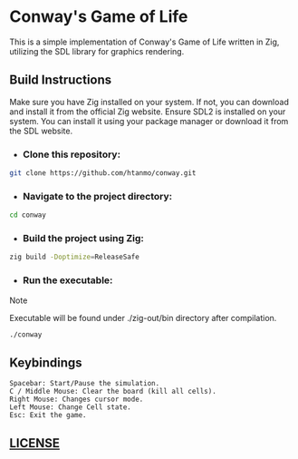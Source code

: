# Conway's Game of Life

This is a simple implementation of Conway's Game of Life written in Zig,
utilizing the SDL library for graphics rendering.

## Build Instructions

Make sure you have Zig installed on your system. If not, you can download and install it from the official Zig website.
Ensure SDL2 is installed on your system. You can install it using your package manager or download it from the SDL website.

- ### Clone this repository:

```bash
git clone https://github.com/htanmo/conway.git
```

- ### Navigate to the project directory:

```bash
cd conway
```

- ### Build the project using Zig:

```bash
zig build -Doptimize=ReleaseSafe
```

- ### Run the executable:

> [!NOTE]
> Executable will be found under ./zig-out/bin directory after compilation.

```bash
./conway
```

## Keybindings

```text
Spacebar: Start/Pause the simulation.
C / Middle Mouse: Clear the board (kill all cells).
Right Mouse: Changes cursor mode.
Left Mouse: Change Cell state.
Esc: Exit the game.
```

## [LICENSE](./LICENSE)
